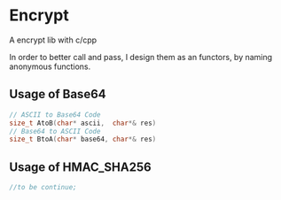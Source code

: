 # Encrypt
A encrypt lib with c/cpp

In order to better call and pass, I design them as an  functors, by naming anonymous functions.
## Usage of Base64
```cpp
// ASCII to Base64 Code
size_t AtoB(char* ascii,  char*& res)
// Base64 to ASCII Code
size_t BtoA(char* base64, char*& res)
```

## Usage of HMAC_SHA256
```cpp
//to be continue;
```
